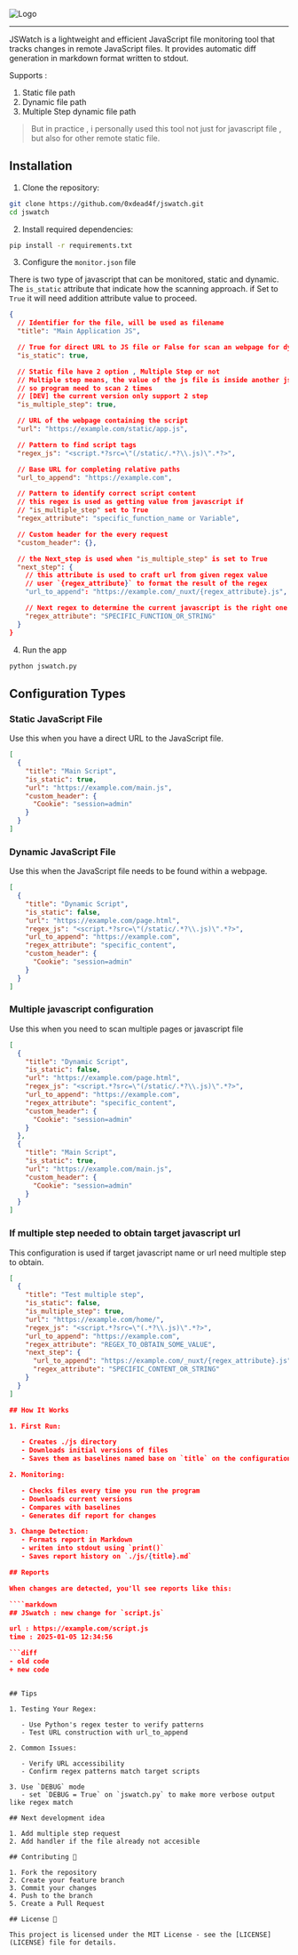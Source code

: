 ![Logo](logo.png)

---

JSWatch is a lightweight and efficient JavaScript file monitoring tool that tracks changes in remote JavaScript files. It provides automatic diff generation in markdown format written to stdout.

Supports :

1. Static file path
2. Dynamic file path
3. Multiple Step dynamic file path

> But in practice , i personally used this tool not just for javascript file , but also for other remote static file.

## Installation

1. Clone the repository:

```bash
git clone https://github.com/0xdead4f/jswatch.git
cd jswatch
```

2. Install required dependencies:

```bash
pip install -r requirements.txt
```

3. Configure the `monitor.json` file

There is two type of javascript that can be monitored, static and dynamic. The `is_static` attribute that indicate how the scanning approach. if Set to `True` it will need addition attribute value to proceed.

```json
{
  // Identifier for the file, will be used as filename
  "title": "Main Application JS",

  // True for direct URL to JS file or False for scan an webpage for dynamic js
  "is_static": true,

  // Static file have 2 option , Multiple Step or not
  // Multiple step means, the value of the js file is inside another js file
  // so program need to scan 2 times
  // [DEV] the current version only support 2 step
  "is_multiple_step": true,

  // URL of the webpage containing the script
  "url": "https://example.com/static/app.js",

  // Pattern to find script tags
  "regex_js": "<script.*?src=\"(/static/.*?\\.js)\".*?>",

  // Base URL for completing relative paths
  "url_to_append": "https://example.com",

  // Pattern to identify correct script content
  // this regex is used as getting value from javascript if
  // "is_multiple_step" set to True
  "regex_attribute": "specific_function_name or Variable",

  // Custom header for the every request
  "custom_header": {},

  // the Next_step is used when "is_multiple_step" is set to True
  "next_step": {
    // this attribute is used to craft url from given regex value
    // user `{regex_attribute}` to format the result of the regex
    "url_to_append": "https://example.com/_nuxt/{regex_attribute}.js",

    // Next regex to determine the current javascript is the right one
    "regex_attribute": "SPECIFIC_FUNCTION_OR_STRING"
  }
}
```

4. Run the app

```bash
python jswatch.py
```

## Configuration Types

### Static JavaScript File

Use this when you have a direct URL to the JavaScript file.

```json
[
  {
    "title": "Main Script",
    "is_static": true,
    "url": "https://example.com/main.js",
    "custom_header": {
      "Cookie": "session=admin"
    }
  }
]
```

### Dynamic JavaScript File

Use this when the JavaScript file needs to be found within a webpage.

```json
[
  {
    "title": "Dynamic Script",
    "is_static": false,
    "url": "https://example.com/page.html",
    "regex_js": "<script.*?src=\"(/static/.*?\\.js)\".*?>",
    "url_to_append": "https://example.com",
    "regex_attribute": "specific_content",
    "custom_header": {
      "Cookie": "session=admin"
    }
  }
]
```

### Multiple javascript configuration

Use this when you need to scan multiple pages or javascript file

```json
[
  {
    "title": "Dynamic Script",
    "is_static": false,
    "url": "https://example.com/page.html",
    "regex_js": "<script.*?src=\"(/static/.*?\\.js)\".*?>",
    "url_to_append": "https://example.com",
    "regex_attribute": "specific_content",
    "custom_header": {
      "Cookie": "session=admin"
    }
  },
  {
    "title": "Main Script",
    "is_static": true,
    "url": "https://example.com/main.js",
    "custom_header": {
      "Cookie": "session=admin"
    }
  }
]
```

### If multiple step needed to obtain target javascript url

This configuration is used if target javascript name or url need multiple step to obtain.

`````json
[
  {
    "title": "Test multiple step",
    "is_static": false,
    "is_multiple_step": true,
    "url": "https://example.com/home/",
    "regex_js": "<script.*?src=\"(.*?\\.js)\".*?>",
    "url_to_append": "https://example.com",
    "regex_attribute": "REGEX_TO_OBTAIN_SOME_VALUE",
    "next_step": {
      "url_to_append": "https://example.com/_nuxt/{regex_attribute}.js",
      "regex_attribute": "SPECIFIC_CONTENT_OR_STRING"
    }
  }
]

## How It Works

1. First Run:

   - Creates ./js directory
   - Downloads initial versions of files
   - Saves them as baselines named base on `title` on the configuration on `./js` directory

2. Monitoring:

   - Checks files every time you run the program
   - Downloads current versions
   - Compares with baselines
   - Generates dif report for changes

3. Change Detection:
   - Formats report in Markdown
   - writen into stdout using `print()`
   - Saves report history on `./js/{title}.md`

## Reports

When changes are detected, you'll see reports like this:

````markdown
## JSwatch : new change for `script.js`

url : https://example.com/script.js
time : 2025-01-05 12:34:56

```diff
- old code
+ new code
`````

```

## Tips

1. Testing Your Regex:

   - Use Python's regex tester to verify patterns
   - Test URL construction with url_to_append

2. Common Issues:

   - Verify URL accessibility
   - Confirm regex patterns match target scripts

3. Use `DEBUG` mode
   - set `DEBUG = True` on `jswatch.py` to make more verbose output like regex match

## Next development idea

1. Add multiple step request
2. Add handler if the file already not accesible

## Contributing 🤝

1. Fork the repository
2. Create your feature branch
3. Commit your changes
4. Push to the branch
5. Create a Pull Request

## License 📄

This project is licensed under the MIT License - see the [LICENSE](LICENSE) file for details.
```
